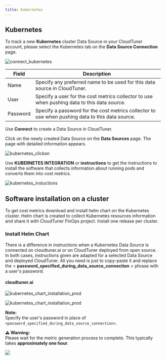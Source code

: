 ```yaml
---
title: Kubernetes
---
```


## Kubernetes

To track a new **Kubernetes** cluster Data Source in your CloudTuner account, please select the Kubernetes tab on the **Data Source Connection** page.

![connect_kubernetes](https://cloudtuner-email-templates-image.s3.eu-north-1.amazonaws.com/documentation/kubernetesdataconnection.png)

| Field | Description |
| --- | --- |
| Name | Specify any preferred name to be used for this data source in CloudTuner. |
| User | Specify a user for the cost metrics collector to use when pushing data to this data source. |
| Password | Specify a password for the cost metrics collector to use when pushing data to this data source. |

Use **Connect** to create a Data Source in CloudTuner.

Click on the newly created Data Source on the **Data Sources** page. The page with detailed information appears.

![kubernetes_clickon](https://cloudtuner-email-templates-image.s3.eu-north-1.amazonaws.com/documentation/kubernetescloudaccounts.png)

Use **KUBERNETES INTEGRATION** or **instructions** to get the instructions to install the software that collects information about running pods and converts them into cost metrics.

![kubernetes_instuctions](https://cloudtuner-email-templates-image.s3.eu-north-1.amazonaws.com/documentation/kubernetescloudaccountdetails.png)

## Software installation on a cluster

To get cost metrics download and install helm chart on the Kubernetes cluster. Helm chart is created to collect Kubernetes resources information and share it with CloudTuner FinOps project. Install one release per cluster.

<!-- ### 1\. Download Hystax repo

Use this command to download repo:

```js
helm repo add hystax https://hystax.github.io/helm-charts
``` -->

###  Install Helm Chart

There is a difference in instructions when a Kubernetes Data Source is connected on cloudtuner.ai or on CloudTuner deployed from open source. In both cases, instructions given are adapted for a selected Data Source and deployed CloudTuner. All you need is just to copy-paste it and replace the < **password\_specified\_during\_data\_source\_connection** > phrase with a user's password.

#### cloudtuner.ai

![kubernetes_chart_installation_prod](https://cloudtuner-email-templates-image.s3.eu-north-1.amazonaws.com/documentation/instructionskubernetes.png)

![kubernetes_chart_installation_prod](https://cloudtuner-email-templates-image.s3.eu-north-1.amazonaws.com/documentation/commandkubernets.png)

 **Note:**  
 Specify the user's password in place of `<password_specified_during_data_source_connection>`.
 
 **⚠️ Warning:**  
 Please wait for the metric generation process to complete. This typically takes **approximately one hour**.


![](https://hystax.com/documentation/optscale/e2e_guides/images/snipp4.svg)